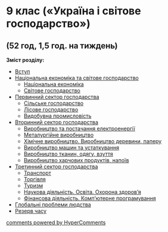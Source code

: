<div id="hypercomments_widget" class="js-hypercomments-widget invisible"></div>

# 9 клас («Україна і світове господарство»)

## (52 год, 1,5 год. на тиждень)

<b>Зміст розділу:</b><br>

<ul class="articles" type="disc">
    <li><a href="./vstup.md">Вступ</a></li>
    <li><a href="./nacionalna_ekonomyka_ta_svytove_gospodarstvo.md">Національна економіка та світове господарство</a>
        <ul>
            <li><a href="./nac_ekonomyka.md">Національна економіка</a></li>
            <li><a href="./svytove_gospodarstvo.md">Світове господарство</a></li>
        </ul>
    </li>
    <li><a href="./pervynnyu_sektor_gospodarstvsa.md">Первинний сектор господарства</a>
        <ul>
            <li><a href="./silske_gospodarstvo.md">Сільське господарство</a></li>
            <li><a href="./lisove_gospodarstvo.md">Лісове господарство</a></li>
            <li><a href="./vydobuvna_promyslovyst.md">Видобувна промисловість</a></li>
        </ul>
    </li>
    <li><a href="./vtorynnyu_sektor_gospodarstva.md">Вторинний сектор господарства</a>
        <ul>
            <li><a href="./elektroenergiya.md">Виробництво та постачання електроенергії</a></li>
            <li><a href="./metalurgiya.md">Металургійне виробництво</a></li>
            <li><a href="./khim_vyrobnyctvo.md">Хімічне виробництво. Виробництво деревини, паперу</a></li>
            <li><a href="./vyrobnyctbo_mashyn_ta_ustatkuvannya.md">Виробництво машин та устаткування</a></li>
            <li><a href="./vyrobnyctbo_tkanyn_odyagu_vzuttya.md">Виробництво тканин, одягу, взуття</a></li>
            <li><a href="./vyrobnyctbo_kharchovykh_productyv_napoiv.md">Виробництво харчових продуктів, напоїв</a></li>
        </ul>
    </li>
    <li><a href="./tretynnyu_sektor_gospodarstva.md">Третинний сектор господарства</a>
        <ul>
            <li><a href="./transport.md">Транспорт</a></li>
            <li><a href="./torgivlya.md">Торгівля</a></li>
            <li><a href="./turyzm.md">Туризм</a></li>
            <li><a href="./naukova_diyalnist_osvyta_okhorona_zdorovya.md">Наукова діяльність. Освіта. Охорона здоров’я</a></li>
            <li><a href="./fynansy_programuvannya.md">Фінансова діяльність. Комп’ютерне програмування</a></li>
        </ul>
    </li>
    <li><a href="./globalny_systemy_lyudstva.md">Глобальні проблеми людства</a></li>
    <li><a href="./rezerv.md">Резерв часу</a></li>
</ul>

<div class="js-hypercomments-container">
<a href="http://hypercomments.com" class="hc-link" title="comments widget">comments powered by HyperComments</a>
</div>